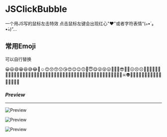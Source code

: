# JSClickBubble
一个用JS写的鼠标左击特效  点击鼠标左键会出现红心"❤"或者字符表情“(๑•́ ₃ •̀๑)”...

## 常用Emoji
可以自行替换

😀😃😄😁😆😅😂🤣☺😊😚😙😗😘😍😌😉🙃🙂😇😋😜😝😛🤑🤗🤓😎🤡🤠😖😣☹🙁😕😟😔😞😒😏😫😩😤😠😡😶😐😑😯😦😥😢😨😱😳😵😲😮😧🤤😭😪😴🙄🤔😬🤥🤐💩👺👹👿😈🤕🤒😷🤧🤢👻💀☠👽👾🤖🎃😺😸😹🙏👏🙌👐😾😿🙀😽😼😻

### *Preview*
***

![Preview](https://github.com/djzhao627/JSClickBubble/blob/master/Preview/JSClickBubble.png)


![Preview](https://github.com/djzhao627/JSClickBubble/blob/master/Preview/JSClickBubble02.png)


![Preview](https://github.com/djzhao627/JSClickBubble/blob/master/Preview/JSClickBubble03.gif)
